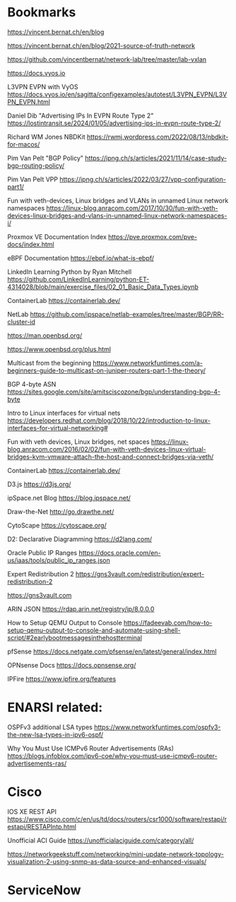 # Bookmarks

https://vincent.bernat.ch/en/blog

https://vincent.bernat.ch/en/blog/2021-source-of-truth-network

https://github.com/vincentbernat/network-lab/tree/master/lab-vxlan

https://docs.vyos.io

L3VPN EVPN with VyOS  https://docs.vyos.io/en/sagitta/configexamples/autotest/L3VPN_EVPN/L3VPN_EVPN.html



Daniel Dib  "Advertising IPs In EVPN Route Type 2" https://lostintransit.se/2024/01/05/advertising-ips-in-evpn-route-type-2/

Richard WM Jones  NBDKit  https://rwmj.wordpress.com/2022/08/13/nbdkit-for-macos/

Pim Van Pelt "BGP Policy" https://ipng.ch/s/articles/2021/11/14/case-study-bgp-routing-policy/

Pim Van Pelt VPP  https://ipng.ch/s/articles/2022/03/27/vpp-configuration-part1/

Fun with veth-devices, Linux bridges and VLANs in unnamed Linux network namespaces  https://linux-blog.anracom.com/2017/10/30/fun-with-veth-devices-linux-bridges-and-vlans-in-unnamed-linux-network-namespaces-i/

Proxmox VE Documentation Index  https://pve.proxmox.com/pve-docs/index.html

eBPF Documentation  https://ebpf.io/what-is-ebpf/

LinkedIn Learning Python by Ryan Mitchell  https://github.com/LinkedInLearning/python-ET-4314028/blob/main/exercise_files/02_01_Basic_Data_Types.ipynb

ContainerLab https://containerlab.dev/

NetLab  https://github.com/ipspace/netlab-examples/tree/master/BGP/RR-cluster-id

https://man.openbsd.org/

https://www.openbsd.org/plus.html

Multicast from the beginning https://www.networkfuntimes.com/a-beginners-guide-to-multicast-on-juniper-routers-part-1-the-theory/

BGP 4-byte ASN https://sites.google.com/site/amitsciscozone/bgp/understanding-bgp-4-byte

Intro to Linux interfaces for virtual nets https://developers.redhat.com/blog/2018/10/22/introduction-to-linux-interfaces-for-virtual-networking#

Fun with veth devices, Linux bridges, net spaces https://linux-blog.anracom.com/2016/02/02/fun-with-veth-devices-linux-virtual-bridges-kvm-vmware-attach-the-host-and-connect-bridges-via-veth/

ContainerLab https://containerlab.dev/

D3.js https://d3js.org/

ipSpace.net Blog https://blog.ipspace.net/

Draw-the-Net http://go.drawthe.net/

CytoScape  https://cytoscape.org/

D2: Declarative Diagramming  https://d2lang.com/

Oracle Public IP Ranges https://docs.oracle.com/en-us/iaas/tools/public_ip_ranges.json

Expert Redistribution 2  https://gns3vault.com/redistribution/expert-redistribution-2

https://gns3vault.com

ARIN JSON  https://rdap.arin.net/registry/ip/8.0.0.0

How to Setup QEMU Output to Console  https://fadeevab.com/how-to-setup-qemu-output-to-console-and-automate-using-shell-script/#2earlybootmessagesinthehostterminal

pfSense https://docs.netgate.com/pfsense/en/latest/general/index.html

OPNsense Docs  https://docs.opnsense.org/

IPFire  https://www.ipfire.org/features

# ENARSI related:
OSPFv3 additional LSA types https://www.networkfuntimes.com/ospfv3-the-new-lsa-types-in-ipv6-ospf/

Why You Must Use ICMPv6 Router Advertisements (RAs) https://blogs.infoblox.com/ipv6-coe/why-you-must-use-icmpv6-router-advertisements-ras/



# Cisco
IOS XE REST API https://www.cisco.com/c/en/us/td/docs/routers/csr1000/software/restapi/restapi/RESTAPIntp.html

Unofficial ACI Guide https://unofficialaciguide.com/category/all/

https://networkgeekstuff.com/networking/mini-update-network-topology-visualization-2-using-snmp-as-data-source-and-enhanced-visuals/

# ServiceNow

